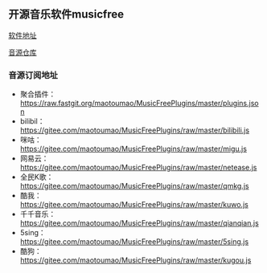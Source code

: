 ## 开源音乐软件musicfree

[软件地址](https://github.com/maotoumao/MusicFree/releases)

[音源仓库](https://github.com/maotoumao/MusicFreePlugins)

### 音源订阅地址
- 聚合插件：https://raw.fastgit.org/maotoumao/MusicFreePlugins/master/plugins.json
- bilibil：https://gitee.com/maotoumao/MusicFreePlugins/raw/master/bilibili.js
- 咪咕：https://gitee.com/maotoumao/MusicFreePlugins/raw/master/migu.js
- 网易云：https://gitee.com/maotoumao/MusicFreePlugins/raw/master/netease.js
- 全民K歌：https://gitee.com/maotoumao/MusicFreePlugins/raw/master/qmkg.js
- 酷我：https://gitee.com/maotoumao/MusicFreePlugins/raw/master/kuwo.js
- 千千音乐：https://gitee.com/maotoumao/MusicFreePlugins/raw/master/qianqian.js
- 5sing：https://gitee.com/maotoumao/MusicFreePlugins/raw/master/5sing.js
- 酷狗：https://gitee.com/maotoumao/MusicFreePlugins/raw/master/kugou.js
